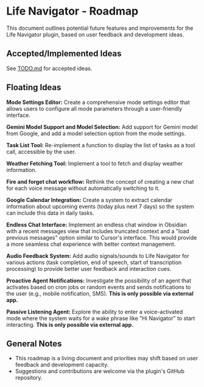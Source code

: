 # Life Navigator - Roadmap

This document outlines potential future features and improvements for the Life Navigator plugin, based on user feedback and development ideas.

## Accepted/Implemented Ideas

See [TODO.md](TODO.md) for accepted ideas.

## Floating Ideas

**Mode Settings Editor:**
Create a comprehensive mode settings editor that allows users to configure all mode parameters through a user-friendly interface.

**Gemini Model Support and Model Selection:**
Add support for Gemini model from Google, and add a model selection option from the mode settings.

**Task List Tool:**
Re-implement a function to display the list of tasks as a tool call, accessible by the user.

**Weather Fetching Tool:**
Implement a tool to fetch and display weather information.

**Fire and forget chat workflow:**
Rethink the concept of creating a new chat for each voice message without automatically switching to it.

**Google Calendar Integration:**
Create a system to extract calendar information about upcoming events (today plus next 7 days) so the system can include this data in daily tasks.

**Endless Chat Interface:**
Implement an endless chat window in Obsidian with a recent messages view that includes truncated context and a "load previous messages" option similar to Cursor's interface. This would provide a more seamless chat experience with better context management.

**Audio Feedback System:**
Add audio signals/sounds to Life Navigator for various actions (task completion, end of speech, start of transcription processing) to provide better user feedback and interaction cues.

**Proactive Agent Notifications:**
Investigate the possibility of an agent that activates based on cron jobs or random events and sends notifications to the user (e.g., mobile notification, SMS). **This is only possible via external app.**

**Passive Listening Agent:**
Explore the ability to enter a voice-activated mode where the system waits for a wake phrase like "Hi Navigator" to start interacting. **This is only possible via external app.**


## General Notes

*   This roadmap is a living document and priorities may shift based on user feedback and development capacity.
*   Suggestions and contributions are welcome via the plugin's GitHub repository. 
